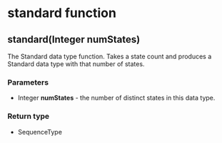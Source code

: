 standard function
=================
standard(Integer **numStates**)
-------------------------------

The Standard data type function. Takes a state count and produces a Standard data type with that number of states.

### Parameters

- Integer **numStates** - the number of distinct states in this data type.

### Return type

- SequenceType



